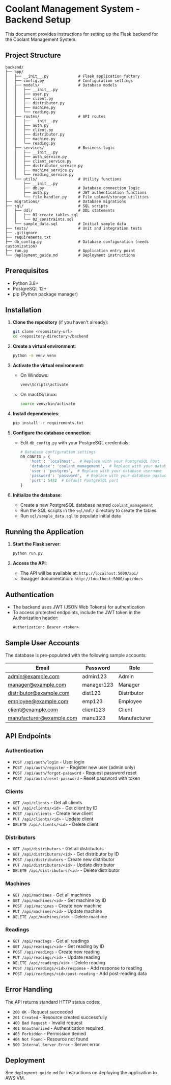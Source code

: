 
# Coolant Management System - Backend Setup

This document provides instructions for setting up the Flask backend for the Coolant Management System.

## Project Structure

```
backend/
├── app/
│   ├── __init__.py             # Flask application factory
│   ├── config.py               # Configuration settings
│   ├── models/                 # Database models
│   │   ├── __init__.py
│   │   ├── user.py
│   │   ├── client.py
│   │   ├── distributor.py
│   │   ├── machine.py
│   │   └── reading.py
│   ├── routes/                 # API routes
│   │   ├── __init__.py
│   │   ├── auth.py
│   │   ├── client.py
│   │   ├── distributor.py
│   │   ├── machine.py
│   │   └── reading.py
│   ├── services/               # Business logic
│   │   ├── __init__.py
│   │   ├── auth_service.py
│   │   ├── client_service.py
│   │   ├── distributor_service.py
│   │   ├── machine_service.py
│   │   └── reading_service.py
│   └── utils/                  # Utility functions
│       ├── __init__.py
│       ├── db.py               # Database connection logic
│       ├── auth.py             # JWT authentication functions
│       └── file_handler.py     # File upload/storage utilities
├── migrations/                 # Database migrations
├── sql/                        # SQL scripts
│   ├── ddl/                    # DDL statements
│   │   ├── 01_create_tables.sql
│   │   └── 02_constraints.sql
│   └── sample_data.sql         # Initial sample data
├── tests/                      # Unit and integration tests
├── .gitignore
├── requirements.txt
├── db_config.py                # Database configuration (needs customization)
├── run.py                      # Application entry point
└── deployment_guide.md         # Deployment instructions
```

## Prerequisites

- Python 3.8+
- PostgreSQL 12+
- pip (Python package manager)

## Installation

1. **Clone the repository** (if you haven't already):
   ```bash
   git clone <repository-url>
   cd <repository-directory>/backend
   ```

2. **Create a virtual environment**:
   ```bash
   python -m venv venv
   ```

3. **Activate the virtual environment**:
   - On Windows:
     ```bash
     venv\Scripts\activate
     ```
   - On macOS/Linux:
     ```bash
     source venv/bin/activate
     ```

4. **Install dependencies**:
   ```bash
   pip install -r requirements.txt
   ```

5. **Configure the database connection**:
   - Edit `db_config.py` with your PostgreSQL credentials:
     ```python
     # Database configuration settings
     DB_CONFIG = {
         'host': 'localhost',  # Replace with your PostgreSQL host
         'database': 'coolant_management',  # Replace with your database name
         'user': 'postgres',  # Replace with your database username
         'password': 'password',  # Replace with your database password
         'port': 5432  # Default PostgreSQL port
     }
     ```

6. **Initialize the database**:
   - Create a new PostgreSQL database named `coolant_management`
   - Run the SQL scripts in the `sql/ddl/` directory to create the tables
   - Run `sql/sample_data.sql` to populate initial data

## Running the Application

1. **Start the Flask server**:
   ```bash
   python run.py
   ```

2. **Access the API**:
   - The API will be available at: `http://localhost:5000/api/`
   - Swagger documentation: `http://localhost:5000/api/docs`

## Authentication

- The backend uses JWT (JSON Web Tokens) for authentication
- To access protected endpoints, include the JWT token in the Authorization header:
  ```
  Authorization: Bearer <token>
  ```

## Sample User Accounts

The database is pre-populated with the following sample accounts:

| Email                  | Password    | Role          |
|------------------------|-------------|---------------|
| admin@example.com      | admin123    | Admin         |
| manager@example.com    | manager123  | Manager       |
| distributor@example.com| dist123     | Distributor   |
| employee@example.com   | emp123      | Employee      |
| client@example.com     | client123   | Client        |
| manufacturer@example.com| manu123    | Manufacturer  |

## API Endpoints

### Authentication
- `POST /api/auth/login` - User login
- `POST /api/auth/register` - Register new user (admin only)
- `POST /api/auth/forgot-password` - Request password reset
- `POST /api/auth/reset-password` - Reset password with token

### Clients
- `GET /api/clients` - Get all clients
- `GET /api/clients/<id>` - Get client by ID
- `POST /api/clients` - Create new client
- `PUT /api/clients/<id>` - Update client
- `DELETE /api/clients/<id>` - Delete client

### Distributors
- `GET /api/distributors` - Get all distributors
- `GET /api/distributors/<id>` - Get distributor by ID
- `POST /api/distributors` - Create new distributor
- `PUT /api/distributors/<id>` - Update distributor
- `DELETE /api/distributors/<id>` - Delete distributor

### Machines
- `GET /api/machines` - Get all machines
- `GET /api/machines/<id>` - Get machine by ID
- `POST /api/machines` - Create new machine
- `PUT /api/machines/<id>` - Update machine
- `DELETE /api/machines/<id>` - Delete machine

### Readings
- `GET /api/readings` - Get all readings
- `GET /api/readings/<id>` - Get reading by ID
- `POST /api/readings` - Create new reading
- `PUT /api/readings/<id>` - Update reading
- `DELETE /api/readings/<id>` - Delete reading
- `POST /api/readings/<id>/response` - Add response to reading
- `POST /api/readings/<id>/post-reading` - Add post-reading data

## Error Handling

The API returns standard HTTP status codes:

- `200 OK` - Request succeeded
- `201 Created` - Resource created successfully
- `400 Bad Request` - Invalid request
- `401 Unauthorized` - Authentication required
- `403 Forbidden` - Permission denied
- `404 Not Found` - Resource not found
- `500 Internal Server Error` - Server error

## Deployment

See `deployment_guide.md` for instructions on deploying the application to AWS VM.
